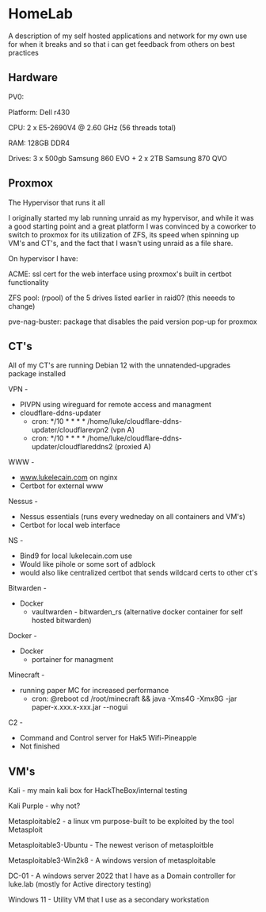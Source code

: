 # HomeLab
A description of my self hosted applications and network for my own use for when it breaks and so that i can get feedback from others on best practices

## Hardware

PV0:

Platform: Dell r430

CPU: 2 x E5-2690V4 @ 2.60 GHz (56 threads total)

RAM: 128GB DDR4

Drives: 3 x 500gb Samsung 860 EVO + 2 x 2TB Samsung 870 QVO

## Proxmox
The Hypervisor that runs it all

I originally started my lab running unraid as my hypervisor, and while it was a good starting point and a great platform I was convinced by a coworker to switch to proxmox for its utilization of ZFS, its speed when spinning up VM's and CT's, and the fact that I wasn't using unraid as a file share. 

On hypervisor I have:

ACME: ssl cert for the web interface using proxmox's built in certbot functionality

ZFS pool: (rpool) of the 5 drives listed earlier in raid0? (this neeeds to change)

pve-nag-buster: package that disables the paid version pop-up for proxmox

## CT's

All of my CT's are running Debian 12 with the unnatended-upgrades package installed

VPN - 

  * PIVPN using wireguard for remote access and managment
  * cloudflare-ddns-updater
    * cron: */10 * * * * /home/luke/cloudflare-ddns-updater/cloudflarevpn2 (vpn A)
    * cron: */10 * * * * /home/luke/cloudflare-ddns-updater/cloudflareddns2 (proxied A)

WWW - 

  * www.lukelecain.com on nginx
  * Certbot for external www
    
Nessus - 

  * Nessus essentials (runs every wedneday on all containers and VM's)
  * Certbot for local web interface

NS - 

  * Bind9 for local lukelecain.com use
  * Would like pihole or some sort of adblock
  * would also like centralized certbot that sends wildcard certs to other ct's

Bitwarden -

  * Docker
     * vaultwarden - bitwarden_rs (alternative docker container for self hosted bitwarden)

Docker -
  * Docker
    * portainer for managment

Minecraft - 

  * running paper MC for increased performance
    * cron: @reboot cd /root/minecraft && java -Xms4G -Xmx8G -jar paper-x.xxx.x-xxx.jar --nogui

C2 - 

  * Command and Control server for Hak5 Wifi-Pineapple
  * Not finished

## VM's

Kali - my main kali box for HackTheBox/internal testing

Kali Purple - why not?

Metasploitable2 - a linux vm purpose-built to be exploited by the tool Metasploit

Metasploitable3-Ubuntu - The newest verison of metasploitble

Metasploitable3-Win2k8 - A windows version of metasploitable

DC-01 - A windows server 2022 that I have as a Domain controller for luke.lab (mostly for Active directory testing)

Windows 11 - Utility VM that I use as a secondary workstation 



